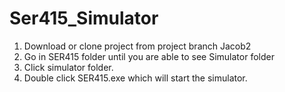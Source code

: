 # Ser415_Simulator

1. Download or clone project from project branch Jacob2 
2. Go in SER415 folder until you are able to see Simulator folder
3. Click simulator folder.
3. Double click SER415.exe which will start the simulator. 
